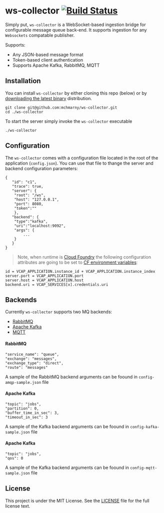# ws-collector [![Build Status](https://magnum.travis-ci.com/mchmarny/ws-collector.svg?token=FL4qGzfRHT7qBRCziocY&branch=master)](https://magnum.travis-ci.com/mchmarny/ws-collector)

Simply put, `ws-collector` is a WebSocket-based ingestion bridge for configurable message queue back-end. It supports ingestion for any `Websockets` compatable publisher.

Supports:

* Any JSON-based message format
* Token-based client authentication 
* Supports Apache Kafka, RabbitMQ, MQTT

## Installation 

You can install `ws-collector` by either cloning this repo (below) or by [downloading the latest binary](https://github.com/mchmarny/ws-collector/releases) distribution.

    git clone git@github.com:mchmarny/ws-collector.git
    cd ./ws-collector

To start the server simply invoke the `ws-collector` executable 

    ./ws-collector

## Configuration 

The `ws-collector` comes with a configuration file located in the root of the application (`config.json`). You can use that file to thange the server and backend configuration parameters: 

    {
       "id": "c1",
       "trace": true,
       "server": {
        "root": "/ws",
        "host": "127.0.0.1",
        "port": 8080,
        "token":""
        },
       "backend": {
        "type":"kafka",
        "uri":"localhost:9092",
        "args": {
            ...
        }
       }
    }

> Note, when runtime is [Cloud Foundry](https://github.com/cloudfoundry) the following configuration attributes are going to be set to [CF environment variables](http://docs.cloudfoundry.org/devguide/deploy-apps/environment-variable.html):

    id = VCAP_APPLICATION.instance_id + VCAP_APPLICATION.instance_index
    server.port = VCAP_APPLICATION.port
    server.host = VCAP_APPLICATION.host
    backend.uri = VCAP_SERVICES[x].credentials.uri
    
## Backends

Currently `ws-collector` supports two MQ backends:

* [RabbitMQ](http://www.rabbitmq.com/)
* [Apache Kafka](http://kafka.apache.org/)
* [MQTT](http://mqtt.org/)

#### RabbitMQ

    "service_name": "queue",
    "exchange": "messages",
    "exchange_type": "direct",
    "route": "messages"
    
A sample of the RabbitMQ backend arguments can be foound in `config-amqp-sample.json` file

#### Apache Kafka

    "topic": "jobs",
    "partition": 0,
    "buffer_time_in_sec": 3,
    "timeout_in_sec": 3

A sample of the Kafka backend arguments can be foound in `config-kafka-sample.json` file

#### Apache Kafka

    "topic": "jobs",
    "qos": 0

A sample of the Kafka backend arguments can be foound in `config-mqtt-sample.json` file

## License

This project is under the MIT License. See the [LICENSE](https://github.com/mchmarny/ws-collector/blob/master/LICENSE) file for the full license text.
